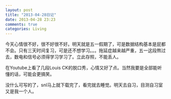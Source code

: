 ```yaml
---
layout: post
title: "2013-04-28日记"
date: 2013-04-28 23:23
comments: true
categories: Living
---
```



今天心情很不好，很不好很不好。明天就是五一假期了，可是数据结构基本是屁都不会。只有三天时间复习，可是还不想学习。。。拖延症越来越严重，五一这段熬过去，数电和信号必须得学习学习了。立此存照，不能丢人。



在Youtube上看了几段Louis CK的脱口秀，心情又好了点。当然我要是全部能听懂的话，可能会更搞笑。


没什么可写的了，snl马上就下载完了，看完就去睡觉。明天去自习，目测自习室又是我一个人。